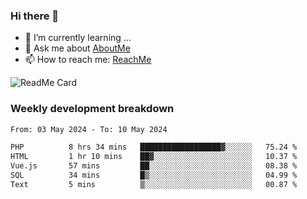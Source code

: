 ### Hi there 👋

- 🌱 I’m currently learning ...
- 💬 Ask me about [AboutMe](https://www.itzcy.com/about)
- 📫 How to reach me: [ReachMe](https://www.itzcy.com/about)

![ReadMe Card](https://github-readme-stats-ten-gilt.vercel.app/api?username=SuperChenYun&show_icons=true&title_color=fff&icon_color=79ff97&text_color=9f9f9f&bg_color=151515&hide_border=true)

### Weekly development breakdown
<!--START_SECTION:waka-->

```txt
From: 03 May 2024 - To: 10 May 2024

PHP          8 hrs 34 mins   ██████████████████▓░░░░░░   75.24 %
HTML         1 hr 10 mins    ██▓░░░░░░░░░░░░░░░░░░░░░░   10.37 %
Vue.js       57 mins         ██░░░░░░░░░░░░░░░░░░░░░░░   08.38 %
SQL          34 mins         █▒░░░░░░░░░░░░░░░░░░░░░░░   04.99 %
Text         5 mins          ▒░░░░░░░░░░░░░░░░░░░░░░░░   00.87 %
```

<!--END_SECTION:waka-->
